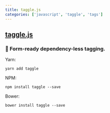 ```yaml
---
title: taggle.js
categories: ['javascript', 'taggle', 'tags']
---
```

## [taggle.js](https://github.com/okcoker/taggle.js)

### 📝 Form-ready dependency-less tagging.


Yarn:

    yarn add taggle

NPM:

    npm install taggle --save

Bower:

    bower install taggle --save

